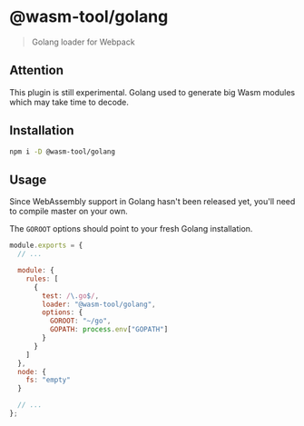# @wasm-tool/golang

> Golang loader for Webpack

## Attention

This plugin is still experimental. Golang used to generate big Wasm modules which may take time to decode.

## Installation

```sh
npm i -D @wasm-tool/golang
```

## Usage

Since WebAssembly support in Golang hasn't been released yet, you'll need to compile master on your own.

The `GOROOT` options should point to your fresh Golang installation.

```js
module.exports = {
  // ...

  module: {
    rules: [
      {
        test: /\.go$/,
        loader: "@wasm-tool/golang",
        options: {
          GOROOT: "~/go",
          GOPATH: process.env["GOPATH"]
        }
      }
    ]
  },
  node: {
    fs: "empty"
  }

  // ...
};
```
